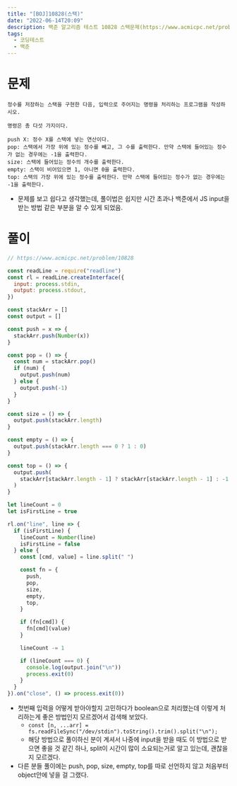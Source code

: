 ```yaml
---
title: "[BOJ]10828(스택)"
date: "2022-06-14T20:09"
description: 백준 알고리즘 테스트 10828 스택문제(https://www.acmicpc.net/problem/10828)
tags:
  - 코딩테스트
  - 백준
---
```


# 문제

```
정수를 저장하는 스택을 구현한 다음, 입력으로 주어지는 명령을 처리하는 프로그램을 작성하시오.

명령은 총 다섯 가지이다.

push X: 정수 X를 스택에 넣는 연산이다.
pop: 스택에서 가장 위에 있는 정수를 빼고, 그 수를 출력한다. 만약 스택에 들어있는 정수가 없는 경우에는 -1을 출력한다.
size: 스택에 들어있는 정수의 개수를 출력한다.
empty: 스택이 비어있으면 1, 아니면 0을 출력한다.
top: 스택의 가장 위에 있는 정수를 출력한다. 만약 스택에 들어있는 정수가 없는 경우에는 -1을 출력한다.
```

- 문제를 보고 쉽다고 생각했는데, 풀이법은 쉽지만 시간 초과나 백준에서 JS input을 받는 방법 같은 부분을 알 수 있게 되었음.

# 풀이

```js
// https://www.acmicpc.net/problem/10828

const readLine = require("readline")
const rl = readLine.createInterface({
  input: process.stdin,
  output: process.stdout,
})

const stackArr = []
const output = []

const push = x => {
  stackArr.push(Number(x))
}

const pop = () => {
  const num = stackArr.pop()
  if (num) {
    output.push(num)
  } else {
    output.push(-1)
  }
}

const size = () => {
  output.push(stackArr.length)
}

const empty = () => {
  output.push(stackArr.length === 0 ? 1 : 0)
}

const top = () => {
  output.push(
    stackArr[stackArr.length - 1] ? stackArr[stackArr.length - 1] : -1
  )
}

let lineCount = 0
let isFirstLine = true

rl.on("line", line => {
  if (isFirstLine) {
    lineCount = Number(line)
    isFirstLine = false
  } else {
    const [cmd, value] = line.split(" ")

    const fn = {
      push,
      pop,
      size,
      empty,
      top,
    }

    if (fn[cmd]) {
      fn[cmd](value)
    }

    lineCount -= 1

    if (lineCount === 0) {
      console.log(output.join("\n"))
      process.exit(0)
    }
  }
}).on("close", () => process.exit(0))
```

- 첫번째 입력을 어떻게 받아야할지 고민하다가 boolean으로 처리했는데 이렇게 처리하는게 좋은 방법인지 모르겠어서 검색해 보았다.
  - `const [n, ...arr] = fs.readFileSync("/dev/stdin").toString().trim().split("\n");`
  - 해당 방법으로 풀이하신 분이 계셔서 나중에 input을 받을 때도 이 방법으로 받으면 좋을 것 같긴 하나, split이 시간이 많이 소요되는거로 알고 있는데, 괜찮을지 모르겠다.
- 다른 분들 풀이에는 push, pop, size, empty, top를 따로 선언하지 않고 처음부터 object안에 넣을 걸 그랬다.
